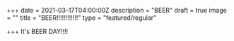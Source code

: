 +++
date = 2021-03-17T04:00:00Z
description = "BEER"
draft = true
image = ""
title = "BEER!!!!!!!!!!!!"
type = "featured/regular"

+++
It's BEER DAY!!!!